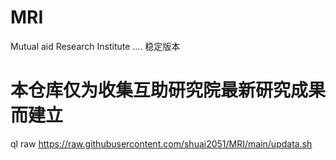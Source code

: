 # MRI
Mutual aid Research Institute
....
稳定版本
# 本仓库仅为收集互助研究院最新研究成果而建立
  ql raw https://raw.githubusercontent.com/shuai2051/MRI/main/updata.sh
